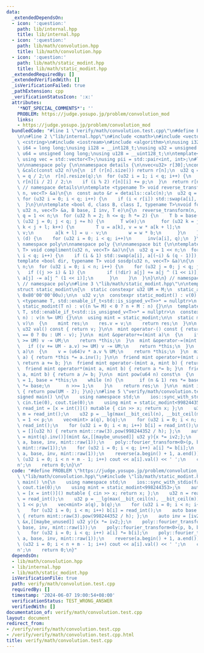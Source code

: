 ```yaml
---
data:
  _extendedDependsOn:
  - icon: ':question:'
    path: lib/internal.hpp
    title: lib/internal.hpp
  - icon: ':question:'
    path: lib/math/convolution.hpp
    title: lib/math/convolution.hpp
  - icon: ':question:'
    path: lib/math/static_modint.hpp
    title: lib/math/static_modint.hpp
  _extendedRequiredBy: []
  _extendedVerifiedWith: []
  _isVerificationFailed: true
  _pathExtension: cpp
  _verificationStatusIcon: ':x:'
  attributes:
    '*NOT_SPECIAL_COMMENTS*': ''
    PROBLEM: https://judge.yosupo.jp/problem/convolution_mod
    links:
    - https://judge.yosupo.jp/problem/convolution_mod
  bundledCode: "#line 1 \"verify/math/convolution.test.cpp\"\n#define PROBLEM \"https://judge.yosupo.jp/problem/convolution_mod\"\
    \n\n#line 2 \"lib/internal.hpp\"\n#include <cmath>\n#include <vector>\n#include\
    \ <cstring>\n#include <iostream>\n#include <algorithm>\n\nusing i32 = int;\nusing\
    \ i64 = long long;\nusing i128 = __int128_t;\nusing u32 = unsigned int;\nusing\
    \ u64 = unsigned long long;\nusing u128 = __uint128_t;\n\ntemplate<typename T>\
    \ using vec = std::vector<T>;\nusing pii = std::pair<int, int>;\n#line 3 \"lib/math/convolution.hpp\"\
    \n\nnamespace poly {\n\nnamespace details {\n\nvec<u32> r[30];\nconst vec<u32>\
    \ &calc(const u32 n)\n{\n  if (r[n].size()) return r[n];\n  u32 q = 1 << n, p\
    \ = q / 2;\n  r[n].resize(q);\n  for (u32 i = 1; i < q; i++) {\n    r[n][i] =\
    \ r[n][i / 2] / 2;\n    if (i % 2) r[n][i] += p;\n  }\n  return r[n];\n}\n\n}\
    \ // namespace details\n\ntemplate <typename T> void reverse_transform(const u32\
    \ n, vec<T> &a)\n{\n  const auto &r = details::calc(n);\n  u32 q = 1 << n;\n \
    \ for (u32 i = 0; i < q; i++) {\n    if (i < r[i]) std::swap(a[i], a[r[i]]);\n\
    \  }\n}\n\ntemplate <bool d, class B, class I, typename T>\nvoid fourier_transform(const\
    \ u32 n, vec<T> &a, B base, I inv, T e)\n{\n  reverse_transform(n, a);\n  u32\
    \ q = 1 << n;\n  for (u32 h = 2; h <= q; h *= 2) {\n    T b = base(h);\n    for\
    \ (u32 j = 0; j < q; j += h) {\n      T w(e);\n      for (u32 k = j, l = h / 2;\
    \ k < j + l; k++) {\n        T u = a[k], v = w * a[k + l];\n        a[k] = u +\
    \ v;\n        a[k + l] = u - v;\n        w = w * b;\n      }\n    }\n  }\n  if\
    \ (d) {\n    for (u32 i = 0; i < q; i++)\n      inv(a[i], q);\n  }\n}\n\n} //\
    \ namespace poly\n\nnamespace poly {\n\nnamespace bit {\n\ntemplate <typename\
    \ T> void compliment(u32 n, vec<T> &a)\n{\n  u32 q = 1 << n;\n  for (u32 i = 0;\
    \ i < q; i++) {\n    if (i & 1) std::swap(a[i], a[(~i) & (q - 1)]);\n  }\n}\n\n\
    template <bool dir, typename T> void sosdp(u32 n, vec<T> &a)\n{\n  u32 q = 1 <<\
    \ n;\n  for (u32 i = 0; i < n; i++) {\n    for (u32 j = 0; j < q; j++) {\n   \
    \   if ((j >> i) & 1) {\n        if (!dir) a[j] += a[j ^ (1 << i)];\n        else\
    \ a[j] -= a[j ^ (1 << i)];\n      }\n    }\n  }\n}\n\n} // namespace bit\n\n}\
    \ // namespace poly\n#line 3 \"lib/math/static_modint.hpp\"\n\ntemplate <int M>\n\
    struct static_modint\n{\n  static constexpr u32 UM = M;\n  static_assert(UM <\
    \ 0x80'00'00'00u);\n\n  u32 v;\n  constexpr static_modint() : v(0) {}\n\n  template\
    \ <typename T, std::enable_if_t<std::is_signed_v<T>>* = nullptr>\n  constexpr\
    \ static_modint(T n) : v((n %= M) < 0 ? n + M : n) {}\n\n  template <typename\
    \ T, std::enable_if_t<std::is_unsigned_v<T>>* = nullptr>\n  constexpr static_modint(T\
    \ n) : v(n %= UM) {}\n\n  using mint = static_modint;\n\n  static mint raw(u32\
    \ v)\n  {\n    mint res;\n    res.v = v;\n    return res;\n  }\n\n  constexpr\
    \ u32 val() const { return v; }\n\n  mint operator-() const { return mint::raw(v\
    \ == 0 ? 0u : UM - v); }\n\n  mint &operator+=(mint a)\n  {\n    if ((v += a.v)\
    \ >= UM) v -= UM;\n    return *this;\n  }\n  mint &operator-=(mint a)\n  {\n \
    \   if ((v += UM - a.v) >= UM) v -= UM;\n    return *this;\n  }\n  mint &operator*=(mint\
    \ a)\n  {\n    v = (u64)v * a.v % UM;\n    return *this;\n  }\n  mint &operator/=(mint\
    \ a) { return *this *= a.inv(); }\n\n  friend mint operator+(mint a, mint b) {\
    \ return a += b; }\n  friend mint operator-(mint a, mint b) { return a -= b; }\n\
    \  friend mint operator*(mint a, mint b) { return a *= b; }\n  friend mint operator/(mint\
    \ a, mint b) { return a /= b; }\n\n  mint pow(u64 n) const\n  {\n    mint res\
    \ = 1, base = *this;\n    while (n) {\n      if (n & 1) res *= base;\n      base\
    \ *= base;\n      n >>= 1;\n    }\n    return res;\n  }\n\n  mint inv() const\
    \ { return pow(UM - 2); }\n};\n#line 5 \"verify/math/convolution.test.cpp\"\n\n\
    signed main() \n{\n    using namespace std;\n    ios::sync_with_stdio(false);\
    \ cin.tie(0), cout.tie(0);\n    using mint = static_modint<998244353>;\n    auto\
    \ read_int = [x = int()]() mutable { cin >> x; return x; };\n    u32 n = read_int(),\
    \ m = read_int();\n    u32 p = __lg(max(__bit_ceil(n), __bit_ceil(m))) + 1, q\
    \ = 1 << p;\n    vec<mint> a(q), b(q);\n    for (u32 i = 0; i < n; i++) a[i] =\
    \ read_int();\n    for (u32 i = 0; i < m; i++) b[i] = read_int();\n    auto base\
    \ = [](u32 h) { return mint::raw(3).pow(998244352 / h); };\n    auto inv = [iv2\
    \ = mint(q).inv()](mint &x,[[maybe_unused]] u32 y){x *= iv2;};\n    poly::fourier_transform<0>(p,\
    \ a, base, inv, mint::raw(1));\n    poly::fourier_transform<0>(p, b, base, inv,\
    \ mint::raw(1));\n    for (u32 i = 0; i < q; i++) a[i] *= b[i];\n    poly::fourier_transform<1>(p,\
    \ a, base, inv, mint::raw(1));\n    reverse(a.begin() + 1, a.end());\n    for\
    \ (u32 i = 0; i < n + m - 1; i++) cout << a[i].val() << ' ';\n    cout << '\\\
    n';\n    return 0;\n}\n"
  code: "#define PROBLEM \"https://judge.yosupo.jp/problem/convolution_mod\"\n\n#include\
    \ \"lib/math/convolution.hpp\"\n#include \"lib/math/static_modint.hpp\"\n\nsigned\
    \ main() \n{\n    using namespace std;\n    ios::sync_with_stdio(false); cin.tie(0),\
    \ cout.tie(0);\n    using mint = static_modint<998244353>;\n    auto read_int\
    \ = [x = int()]() mutable { cin >> x; return x; };\n    u32 n = read_int(), m\
    \ = read_int();\n    u32 p = __lg(max(__bit_ceil(n), __bit_ceil(m))) + 1, q =\
    \ 1 << p;\n    vec<mint> a(q), b(q);\n    for (u32 i = 0; i < n; i++) a[i] = read_int();\n\
    \    for (u32 i = 0; i < m; i++) b[i] = read_int();\n    auto base = [](u32 h)\
    \ { return mint::raw(3).pow(998244352 / h); };\n    auto inv = [iv2 = mint(q).inv()](mint\
    \ &x,[[maybe_unused]] u32 y){x *= iv2;};\n    poly::fourier_transform<0>(p, a,\
    \ base, inv, mint::raw(1));\n    poly::fourier_transform<0>(p, b, base, inv, mint::raw(1));\n\
    \    for (u32 i = 0; i < q; i++) a[i] *= b[i];\n    poly::fourier_transform<1>(p,\
    \ a, base, inv, mint::raw(1));\n    reverse(a.begin() + 1, a.end());\n    for\
    \ (u32 i = 0; i < n + m - 1; i++) cout << a[i].val() << ' ';\n    cout << '\\\
    n';\n    return 0;\n}"
  dependsOn:
  - lib/math/convolution.hpp
  - lib/internal.hpp
  - lib/math/static_modint.hpp
  isVerificationFile: true
  path: verify/math/convolution.test.cpp
  requiredBy: []
  timestamp: '2024-06-07 19:00:54+08:00'
  verificationStatus: TEST_WRONG_ANSWER
  verifiedWith: []
documentation_of: verify/math/convolution.test.cpp
layout: document
redirect_from:
- /verify/verify/math/convolution.test.cpp
- /verify/verify/math/convolution.test.cpp.html
title: verify/math/convolution.test.cpp
---
```

